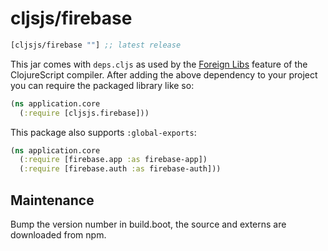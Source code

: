 # cljsjs/firebase

[](dependency)
```clojure
[cljsjs/firebase ""] ;; latest release
```
[](/dependency)

This jar comes with `deps.cljs` as used by the [Foreign Libs][flibs] feature
of the ClojureScript compiler. After adding the above dependency to your project
you can require the packaged library like so:

```clojure
(ns application.core
  (:require [cljsjs.firebase]))
```

This package also supports `:global-exports`:

```clojure
(ns application.core
  (:require [firebase.app :as firebase-app])
  (:require [firebase.auth :as firebase-auth]))
```

[flibs]: https://clojurescript.org/reference/packaging-foreign-deps

## Maintenance

Bump the version number in build.boot, the source and externs are downloaded from npm.
